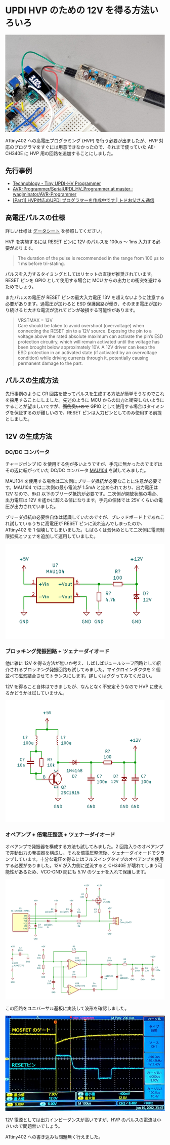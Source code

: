 # UPDI HVP のための 12V を得る方法いろいろ

![](./cover.jpg)

ATtiny402 への高電圧プログラミング (HVP) を行う必要が出ましたが、HVP 対応のプログラマをすぐには用意できなかったので、それまで使っていた AE-CH340E に HVP 用の回路を追加することにしました。

## 先行事例

- [Technoblogy - Tiny UPDI-HV Programmer](http://www.technoblogy.com/show?48MP)
- [AVR-Programmer/SerialUPDI_HV_Programmer at master · wagiminator/AVR-Programmer](https://github.com/wagiminator/AVR-Programmer/tree/master/SerialUPDI_HV_Programmer)
- [\[Part1\] HVP対応のUPDI プログラマーを作成中です | トドお父さん通信](https://ameblo.jp/powpher/entry-12851215518.html)

## 高電圧パルスの仕様

詳しい仕様は [データシート](https://www.microchip.com/en-us/search?searchQuery=attiny402&category=Product%20Documents|Data%20Sheets&fq=start%3D0%26rows%3D10) を参照してください。

HVP を実施するには RESET ピンに 12V のパルスを 100us ～ 1ms 入力する必要があります。

> The duration of the pulse is recommended in the range from 100 μs to 1 ms before tri-stating.

パルスを入力するタイミングとしてはリセットの直後が推奨されています。RESET ピンを GPIO として使用する場合に MCU からの出力との衝突を避けるためでしょう。

またパルスの電圧が RESET ピンの最大入力電圧 13V を超えないように注意する必要があります。過電圧が加わると ESD 保護回路が働き、そのまま電圧が加わり続けると大きな電流が流れてピンが破損する可能性があります。

> VRSTMAX = 13V<br>
> Care should be taken to avoid overshoot (overvoltage) when connecting the RESET pin to a 12V source. Exposing the pin to a voltage above the rated absolute maximum can activate the pin’s ESD protection circuitry, which will remain activated until the voltage has been brought below approximately 10V. A 12V driver can keep the ESD protection in an activated state (if activated by an overvoltage condition) while driving currents through it, potentially causing permanent damage to the part.

## パルスの生成方法

先行事例のように CR 回路を使ってパルスを生成する方法が簡単そうなのでこれを採用することにしました。先述のように MCU からの出力と衝突しないようにすることが望ましいですが、~~面倒臭いので~~ GPIO として使用する場合はタイミングを保証するのが難しいので、RESET ピンは入力ピンとしてのみ使用する前提としました。

## 12V の生成方法

### DC/DC コンバータ

チャージポンプ IC を使用する例が多いようですが、手元に無かったのでまずはその辺に転がっていた DC/DC コンバータ [MAU104](https://akizukidenshi.com/catalog/g/g104132/) を試してみました。

MAU104 を使用する場合は二次側にブリーダ抵抗が必要なことに注意が必要です。MAU104 では二次側の最小電流が 1.5mA と定められており、出力電圧は 12V なので、8kΩ 以下のブリーダ抵抗が必要です。二次側が開放状態の場合、出力電圧は 12V を遙かに超える値になります。手元の個体では 25V くらいの電圧が出力されていました。

ブリーダ抵抗の必要性自体は認識していたのですが、ブレッドボード上であれこれ試しているうちに高電圧が RESET ピンに流れ込んでしまったのか、ATtiny402 を 1 個壊してしまいました。しばらくは気休めとして二次側に電流制限抵抗とツェナを追加して運用していました。

![](./schematic_mau104.png)

### ブロッキング発振回路 + ツェナーダイオード

他に雑に 12V を得る方法が無いか考え、しばしばジュールシーフ回路として紹介されるブロッキング発振回路も試してみました。マイクロインダクタを 2 個並べて磁気結合させてトランスにします。詳しくはググってみてください。

12V を得ること自体はできましたが、なんとなく不安定そうなので HVP に使えるかどうかは試していません。

![](./schematic_blocking.png)

### オペアンプ + 倍電圧整流 + ツェナーダイオード

オペアンプで発振器を構成する方法も試してみました。2 回路入りのオペアンプで差動出力の発振器を構成し、それを倍電圧整流後、ツェナーダイオードでクランプしています。十分な電圧を得るにはフルスイングタイプのオペアンプを使用する必要がありました。12V が入力側に逆流すると CH340E が壊れてしまう可能性があるため、VCC-GND 間にも 5.1V のツェナを入れて保護します。

![](./schematic_opamp.png)

この回路をユニバーサル基板に実装して波形を確認しました。

![](./waveform.jpg)

12V 電源としては出力インピーダンスが高いですが、HVP のパルスの電流は小さいので問題無いでしょう。

ATtiny402 への書き込みも問題無く行えました。

